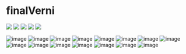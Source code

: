 # finalVerni

<span><a target="_blank" rel="noopener noreferrer" href="https://camo.githubusercontent.com/dcda8d4b13cf09b9e90b1b44d91aefd13f2bdca27b55733f4f3332339e3d190f/68747470733a2f2f696d672e736869656c64732e696f2f62616467652f48544d4c2d6533346632363f7374796c653d666c6174266c6f676f3d68746d6c35266c6f676f436f6c6f723d7768697465"><img src="https://camo.githubusercontent.com/dcda8d4b13cf09b9e90b1b44d91aefd13f2bdca27b55733f4f3332339e3d190f/68747470733a2f2f696d672e736869656c64732e696f2f62616467652f48544d4c2d6533346632363f7374796c653d666c6174266c6f676f3d68746d6c35266c6f676f436f6c6f723d7768697465" data-canonical-src="https://img.shields.io/badge/HTML-e34f26?style=flat&amp;logo=html5&amp;logoColor=white" style="max-width: 100%;"></a></span>
<span><a target="_blank" rel="noopener noreferrer" href="https://camo.githubusercontent.com/9ec42846977dc75ca88cfac233370cad14d36507f7a1449ab3636e86f2ccb756/68747470733a2f2f696d672e736869656c64732e696f2f62616467652f4353532d3135373262363f7374796c653d666c6174266c6f676f3d63737333266c6f676f436f6c6f723d7768697465"><img src="https://camo.githubusercontent.com/9ec42846977dc75ca88cfac233370cad14d36507f7a1449ab3636e86f2ccb756/68747470733a2f2f696d672e736869656c64732e696f2f62616467652f4353532d3135373262363f7374796c653d666c6174266c6f676f3d63737333266c6f676f436f6c6f723d7768697465" data-canonical-src="https://img.shields.io/badge/CSS-1572b6?style=flat&amp;logo=css3&amp;logoColor=white" style="max-width: 100%;"></a></span>
<span><img src="https://img.shields.io/badge/Java-20c997?style=flat-square&logo=Java&logoColor=#007396"/><span>
<span><img src="https://camo.githubusercontent.com/0ac526200358c3cd09ca0eae4bc7149282c173b5fb1de1636715f18b9ab346ba/68747470733a2f2f696d672e736869656c64732e696f2f62616467652f4a6176615363726970742d4637444631453f7374796c653d666c6174266c6f676f3d4a617661536372697074266c6f676f436f6c6f723d7768697465" data-canonical-src="https://img.shields.io/badge/JavaScript-F7DF1E?style=flat&amp;logo=JavaScript&amp;logoColor=white" style="max-width: 100%;"></a></span>
<span><img src="https://img.shields.io/badge/Oracle-red?style=flat-square&logo=Oracle&logoColor=#F80000"/><span>
  


![image](https://user-images.githubusercontent.com/83768500/132340947-2a844d2a-662a-4b5b-b979-e128b91ba4b8.png)
![image](https://user-images.githubusercontent.com/83768500/132340954-231fcf32-a9ba-46f3-9fb3-39e38e09aa4c.png)
![image](https://user-images.githubusercontent.com/83768500/132340966-3b78b64f-640f-495c-9626-72d448503e63.png)
![image](https://user-images.githubusercontent.com/83768500/132340981-67a2a17e-a622-4430-b146-9903f7692e63.png)
![image](https://user-images.githubusercontent.com/83768500/132340998-22151a2c-52db-40fa-a4f8-7e6b7d9fdcb2.png)
![image](https://user-images.githubusercontent.com/83768500/132341008-f319e2b2-a186-443c-8409-cbe04d9083d2.png)
![image](https://user-images.githubusercontent.com/83768500/132341019-e0eefdd9-ba9e-4155-84a3-ed1e6ebcdcae.png)
![image](https://user-images.githubusercontent.com/83768500/132341029-fafa0279-6e97-44cd-861d-bf31fec7cc21.png)
![image](https://user-images.githubusercontent.com/83768500/132341051-e0fd7943-9c9b-4718-b145-b5aad502a72d.png)
![image](https://user-images.githubusercontent.com/83768500/132341065-06d48a3a-dc6e-47cd-995f-7e71f3879df0.png)
![image](https://user-images.githubusercontent.com/83768500/135452150-1e41f82e-c12c-4192-b318-2306a7489b87.png)
![image](https://user-images.githubusercontent.com/83768500/132341097-2d7f3469-a3c4-4098-9045-74ceba2c0590.png)
![image](https://user-images.githubusercontent.com/83768500/132341106-56b5e8ae-7dad-45a5-9795-bf7b65386be9.png)
![image](https://user-images.githubusercontent.com/83768500/132341129-fe43e13e-b747-4054-b826-ea22cfb9897d.png)
![image](https://user-images.githubusercontent.com/83768500/132341140-d66ac819-879a-48d8-8ce6-990b04ad0b3b.png)

